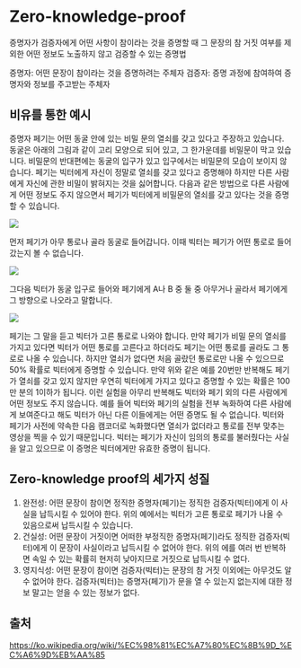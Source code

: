 # Zero-knowledge-proof

증명자가 검증자에게 어떤 사항이 참이라는 것을 증명할 때 그 문장의 참 거짓 여부를 
제외한 어떤 정보도 노출하지 않고 검증할 수 있는 증명법

증명자: 어떤 문장이 참이라는 것을 증명하려는 주체자
검증자: 증명 과정에 참여하여 증명자와 정보를 주고받는 주체자  

## 비유를 통한 예시

증명자 페기는 어떤 동굴 안에 있는 비밀 문의 열쇠를 갖고 있다고 주장하고 
있습니다. 동굴은 아래의 그림과 같이 고리 모양으로 되어 있고, 그 한가운데를 
비밀문이 막고 있습니다.  비밀문의 반대편에는 동굴의 입구가 있고 입구에서는 
비밀문의 모습이 보이지 않습니다.  페기는 빅터에게 자신이 정말로 열쇠를 갖고 
있다고 증명해야 하지만 다른 사람에게 자신에 관한 비밀이 밝혀지는 것을 싫어합니다. 
다음과 같은 방법으로 다른 사람에게 어떤 정보도 주지 않으면서 페기가 빅터에게 
비밀문의 열쇠를 갖고 있다는 것을 증명할 수 있습니다.

<img src="https://upload.wikimedia.org/wikipedia/commons/a/a1/Zkip_alibaba1.png" witdh="200"/>

먼저 페기가 아무 통로나 골라 동굴로 들어갑니다. 이때 빅터는 페기가 어떤 통로로 
들어갔는지 볼 수 없습니다. 

<img src="https://upload.wikimedia.org/wikipedia/commons/a/a1/Zkip_alibaba2.png" witdh="200"/>

그다음 빅터가 동굴 입구로 들어와 페기에게 A나 B 중 둘 
중 아무거나 골라서 페기에게 그 방향으로 나오라고 말합니다. 

<img src="https://upload.wikimedia.org/wikipedia/commons/a/a1/Zkip_alibaba3.png" witdh="200"/>

페기는 그 말을 듣고 빅터가 고른 통로로 나와야 합니다.  만약 페기가 비밀 문의 
열쇠를 가지고 있다면 빅터가 어떤 통로를 고른다고 하더라도 페기는 어떤 통로를 
골라도 그 통로로 나올 수 있습니다. 하지만 열쇠가 없다면 처음 골랐던 통로로만 
나올 수 있으므로 50% 확률로 빅터에게 증명할 수 있습니다.  만약 위와 같은 예를 
20번만 반복해도 페기가 열쇠를 갖고 있지 않지만 우연히 빅터에게 가지고 있다고 
증명할 수 있는 확률은 100만 분의 1이하가 됩니다.  이런 실험을 아무리 반복해도 
빅터와 페기 외의 다른 사람에게 어떤 정보도 주지 않습니다. 예를 들어 빅터와 페기의 
실험을 전부 녹화하여 다른 사람에게 보여준다고 해도 빅터가 아닌 다른 이들에게는 
어떤 증명도 될 수 없습니다. 빅터와 페기가 사전에 약속한 다음 캠코더로 녹화했다면 
열쇠가 없더라고 통로를 전부 맞추는 영상을 찍을 수 있기 때문입니다. 빅터는 페기가 
자신이 임의의 통로를 불러줬다는 사실을 알고 있으므로 이 증명은 빅터에게만 유효한 
증명이 됩니다.

## Zero-knowledge proof의 세가지 성질
1. 완전성: 어떤 문장이 참이면 정직한 증명자(페기)는 정직한 검증자(빅터)에게 이 
사실을 납득시킬 수 있어야 한다. 위의 예에서는 빅터가 고른 통로로 페기가 나올 수 
있음으로써 납득시킬 수 있습니다.
2. 건실성: 어떤 문장이 거짓이면 어떠한 부정직한 증명자(페기)라도 정직한 
검증자(빅터)에게 이 문장이 사실이라고 납득시킬 수 없어야 한다. 위의 에를 여러 번 
반복하면 속일 수 있는 확률히 현저히 낮아지므로 거짓으로 납득시킬 수 없다.
3. 영지식성: 어떤 문장이 참이면 검증자(빅터)는 문장의 참 거짓 이외에는 아무것도 
알 수 없어야 한다. 검증자(빅터)는 증명자(페기)가 문을 열 수 있는지 없는지에 대한 
정보 말고는 얻을 수 있는 정보가 없다.

## 출처
https://ko.wikipedia.org/wiki/%EC%98%81%EC%A7%80%EC%8B%9D_%EC%A6%9D%EB%AA%85
